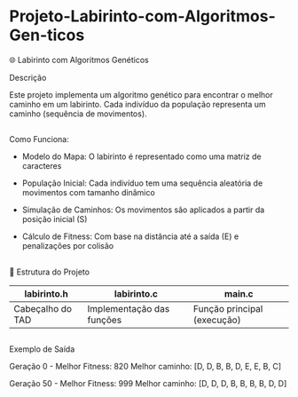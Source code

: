 # Projeto-Labirinto-com-Algoritmos-Gen-ticos
🌐 Labirinto com Algoritmos Genéticos

 Descrição

Este projeto implementa um algoritmo genético para encontrar o melhor caminho em um labirinto. Cada indivíduo da população representa um caminho (sequência de movimentos).
##

Como Funciona:

- Modelo do Mapa: O labirinto é representado como uma matriz de caracteres

- População Inicial: Cada indivíduo tem uma sequência aleatória de movimentos com tamanho dinâmico

- Simulação de Caminhos: Os movimentos são aplicados a partir da posição inicial (S)

- Cálculo de Fitness: Com base na distância até a saída (E) e penalizações por colisão
##

📂 Estrutura do Projeto

| labirinto.h | labirinto.c | main.c |
|-------------|-------------|--------|
|Cabeçalho do TAD| Implementação das funções| Função principal (execução)|

##

 Exemplo de Saída

 Geração 0 - Melhor Fitness: 820
Melhor caminho: [D, D, B, B, D, E, E, B, C]

Geração 50 - Melhor Fitness: 999
Melhor caminho: [D, D, D, B, B, B, B, D, D]
##

